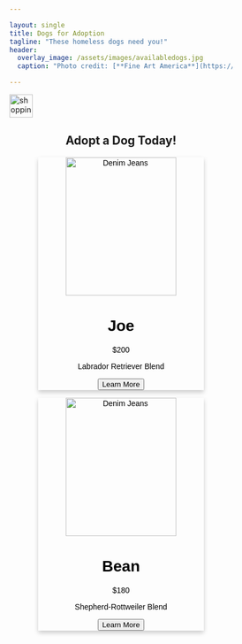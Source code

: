 ```yaml
---

layout: single
title: Dogs for Adoption
tagline: "These homeless dogs need you!"
header:
  overlay_image: /assets/images/availabledogs.jpg
  caption: "Photo credit: [**Fine Art America**](https://fineartamerica.com/featured/various-dogs-horizontal-web-banner-susan-schmitz.html)"

---
```

<a href="https://haeryny.github.io/teamteam/availabledogs/"><img src="https://cdn-icons-png.flaticon.com/512/70/70021.png" alt="shopping cart" style="width:42px;height:42px;"></a>

<html>
<head>
<meta name="viewport" content="width=device-width, initial-scale=1">
<style>
* {
  box-sizing: border-box;
}

.row {
  display: flex;
}

.column {
  flex: 33.33%;
  padding: 5px;
}
h1 {
  text-align: center;
}
h3 {
  text-align: center;
}
</style>
</head>
<body>

<html>
<head>
<style>
.card {
  color: #000000;
  box-shadow: 0 4px 8px 0 rgba(0, 0, 0, 0.2);
  max-width: 300px;
  margin: auto;
  text-align: center;
  font-family: arial;
}

.price {
  color: grey;
  font-size: 22px;
}

.card button {
  border: none;
  outline: 0;
  padding: 12px;
  color: white;
  background-color: #000000;
  text-align: center;
  cursor: pointer;
  width: 80%;
  font-size: 18px;
}

.card button:hover {
  opacity: 0.7;
}
</style>
</head>
<body>

<h2 style="text-align:center">Adopt a Dog Today!</h2>

<div class="row">
  <div class="card">
    <img src="https://dl5zpyw5k3jeb.cloudfront.net/photos/pets/59442857/1/?bust=1674344452" alt="Denim Jeans" width="200" height="250">
    <h1>Joe</h1>
    <p class="price">$200</p>
    <p> Labrador Retriever Blend </p>
    <p><button>Learn More</button></p>
  </div>
  <div class="card">
    <img src="https://www.dogbreedinfo.com/images31/ShepweilerGermanShepherdRottweilerMixedBreedDogMarshall2HalfYearsOld1.jpg" alt="Denim Jeans" width="200" height="250">
    <h1>Bean</h1>
    <p class="price">$180</p>
    <p>Shepherd-Rottweiler Blend</p>
    <p><button>Learn More</button></p>
  </div>
  <!-- <div class="card">
  <img src="https://dl5zpyw5k3jeb.cloudfront.net/photos/pets/55604262/2/?bust=1652662246&width=720" alt="Denim Jeans" width="200" height="250">
  <h1>Harry</h1>
  <p class="price">$160</p>
  <p>Hound-Terrier Blend</p>
  <p><button>Learn More</button></p>
</div> -->
  <!-- <div class="card">
  <img src="https://goldenbondrescue.com/wp-content/uploads/2022/11/Cody-3791.jpg" alt="Denim Jeans" width="200" height="250">
  <h1>Honey</h1>
  <p class="price">$200</p>
  <p>Retriever Blend</p>
  <p><button>Learn More</button></p>
</div> -->